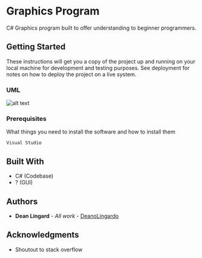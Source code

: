 # Graphics Program

C# Graphics program built to offer understanding to beginner programmers.

## Getting Started

These instructions will get you a copy of the project up and running on your local machine for development and testing purposes. See deployment for notes on how to deploy the project on a live system.


### UML 
![alt text](UntitledDiagram.png)


### Prerequisites

What things you need to install the software and how to install them

```
Visual Studio
```

## Built With

* C# (Codebase)
* ? (GUI)

## Authors

* **Dean Lingard** - *All work* - [DeanoLingardo](https://github.com/deanolingardo)

## Acknowledgments

* Shoutout to stack overflow

